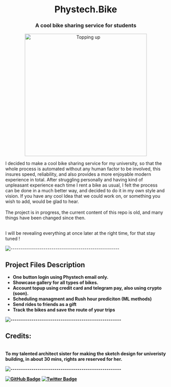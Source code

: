 <h1 align="center"> Phystech.Bike</h1>
<h3 align="center"> A cool bike sharing service for students</h3>

<p align="center"> 
<img src="gif/tu.gif" alt="Topping up" height="382px">
</p>

<p>I decided to make a cool bike sharing service for my university, so that the whole process is automated without any human factor to be involved, this insures speed, reliability, and also provides a more enjoyable modern experience in total. After struggling personally and having kind of unpleasant experience each time I rent a bike as usual, I felt the process can be done in a much better way, and decided to do it in my own style and vision. 
If you have any cool Idea that we could work on, or something you wish to add, would be glad to hear.
<br> 
<br> The project is in progress, the current content of this repo is old, and many things have been changed since then.
  
<br> I will be revealing everything at once later at the right time, for that stay tuned !
</p>

![-----------------------------------------------------](https://raw.githubusercontent.com/andreasbm/readme/master/assets/lines/solar.png)
<h2> Project Files Description</h2>

<ul>
  <li><b>One button login using Phystech email only.</li>
  <li><b>Showcase gallery for all types of bikes.</li>
  <li><b>Account topup using credit card and telegram pay, also using crypto (soon).</li>
  <li><b>Scheduling managment and Rush hour prediciton (ML methods)</li>
  <li><b>Send rides to friends as a gift</li>
  <li><b>Track the bikes and save the route of your trips</li>
</ul>

![-----------------------------------------------------](https://raw.githubusercontent.com/andreasbm/readme/master/assets/lines/solar.png)
<h2> Credits:</h2>
<p>
  <br>
  To my talented architect sister for making the sketch design for univeristy building, in about 30 mins, rights are reserved for her.
</p>

![-----------------------------------------------------](https://raw.githubusercontent.com/andreasbm/readme/master/assets/lines/solar.png)

[![GitHub Badge](https://img.shields.io/badge/GitHub-100000?style=for-the-badge&logo=github&logoColor=white)](https://github.com/alridha)
[![Twitter Badge](https://img.shields.io/badge/Twitter-1DA1F2?style=for-the-badge&logo=twitter&logoColor=white)](https://twitter.com/0xridha)

